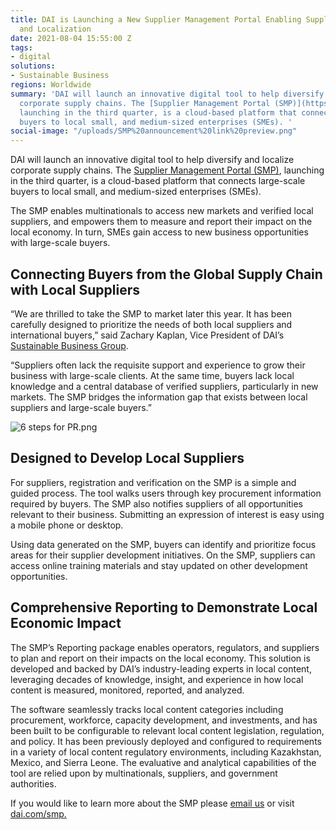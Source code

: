 ```yaml
---
title: DAI is Launching a New Supplier Management Portal Enabling Supply Chain Diversification
  and Localization
date: 2021-08-04 15:55:00 Z
tags:
- digital
solutions:
- Sustainable Business
regions: Worldwide
summary: 'DAI will launch an innovative digital tool to help diversify and localize
  corporate supply chains. The [Supplier Management Portal (SMP)](https://smp.dai.com/),
  launching in the third quarter, is a cloud-based platform that connects large-scale
  buyers to local small, and medium-sized enterprises (SMEs). '
social-image: "/uploads/SMP%20announcement%20link%20preview.png"
---
```


DAI will launch an innovative digital tool to help diversify and localize corporate supply chains. The [Supplier Management Portal (SMP)](https://smp.dai.com/), launching in the third quarter, is a cloud-based platform that connects large-scale buyers to local small, and medium-sized enterprises (SMEs). 

The SMP enables multinationals to access new markets and verified local suppliers, and empowers them to measure and report their impact on the local economy. In turn, SMEs gain access to new business opportunities with large-scale buyers.  

## Connecting Buyers from the Global Supply Chain with Local Suppliers

“We are thrilled to take the SMP to market later this year. It has been carefully designed to prioritize the needs of both local suppliers and international buyers,” said Zachary Kaplan, Vice President of DAI’s [Sustainable Business Group](https://www.dai.com/our-work/solutions/sustainable-business).

“Suppliers often lack the requisite support and experience to grow their business with large-scale clients. At the same time, buyers lack local knowledge and a central database of verified suppliers, particularly in new markets. The SMP bridges the information gap that exists between local suppliers and large-scale buyers.”

![6 steps for PR.png](/uploads/6%20steps%20for%20PR.png)

## Designed to Develop Local Suppliers  

For suppliers, registration and verification on the SMP is a simple and guided process. The tool walks users through key procurement information required by buyers. The SMP also notifies suppliers of all opportunities relevant to their business. Submitting an expression of interest is easy using a mobile phone or desktop. 

Using data generated on the SMP, buyers can identify and prioritize focus areas for their supplier development initiatives. On the SMP, suppliers can access online training materials and stay updated on other development opportunities.  

## Comprehensive Reporting to Demonstrate Local Economic Impact 

The SMP’s Reporting package enables operators, regulators, and suppliers to plan and report on their impacts on the local economy. This solution is developed and backed by DAI’s industry-leading experts in local content, leveraging decades of knowledge, insight, and experience in how local content is measured, monitored, reported, and analyzed.

The software seamlessly tracks local content categories including procurement, workforce, capacity development, and investments, and has been built to be configurable to relevant local content legislation, regulation, and policy. It has been previously deployed and configured to requirements in a variety of local content regulatory environments, including Kazakhstan, Mexico, and Sierra Leone. The evaluative and analytical capabilities of the tool are relied upon by multinationals, suppliers, and government authorities. 

If you would like to learn more about the SMP please [email us](https://mail.google.com/mail/u/0/?fs=1&tf=cm&source=mailto&su=SMP+-+Contact+form&to=smpinfo@dai.com) or visit [dai.com/smp.](https://supplier-management-portal-dai.com/)